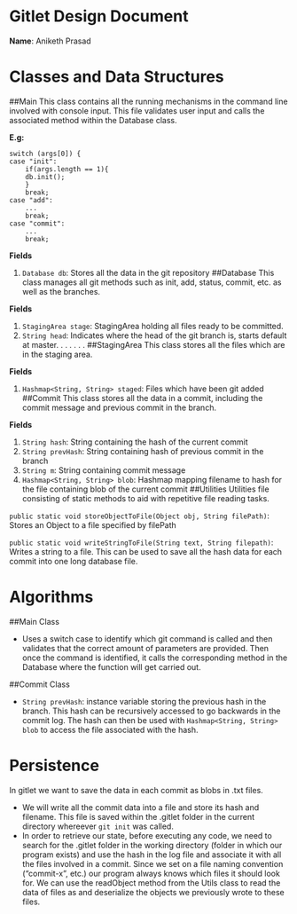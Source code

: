 # Gitlet Design Document

**Name**: Aniketh Prasad 

# Classes and Data Structures
##Main
This class contains all the running mechanisms in the command line involved with console input. This file validates user 
input and calls the associated method within the Database class.

**E.g:**
    
    switch (args[0]) {
    case "init":
        if(args.length == 1){
        db.init();
        }
        break;
    case "add":
        ...
        break;
    case "commit":
        ...
        break;

**Fields**
1. `Database db`: Stores all the data in the git repository
##Database
This class manages all git methods such as init, add, status, commit, etc. as well as the branches.

**Fields**
1. `StagingArea stage`: StagingArea holding all files ready to be committed.
2. `String head`: Indicates where the head of the git branch is, starts default at master. . . . . . . 
##StagingArea
This class stores all the files which are in the staging area.

**Fields**
1. `Hashmap<String, String> staged`: Files which have been git added 
##Commit
This class stores all the data in a commit, including the commit message and previous commit in the branch.

**Fields**
1. `String hash`: String containing the hash of the current commit
2. `String prevHash`: String containing hash of previous commit in the branch
3. `String m`: String containing commit message
4. `Hashmap<String, String> blob`: Hashmap mapping filename to hash for the file containing blob of the current commit
##Utilities
Utilities file consisting of static methods to aid with repetitive file reading tasks.

`public static void storeObjectToFile(Object obj, String filePath)`: Stores an Object to a file specified by filePath

`public static void writeStringToFile(String text, String filepath)`: Writes a string to a file. This can be used to 
save all the hash data for each commit into one long database file.


# Algorithms
##Main Class
* Uses a switch case to identify which git command is called and then validates that the correct amount of parameters
are provided. Then once the command is identified, it calls the corresponding method in the Database where the function
will get carried out.

##Commit Class
* `String prevHash`: instance variable storing the previous hash in the branch. This hash can be recursively accessed to go backwards in the commit log.
The hash can then be used with `Hashmap<String, String> blob` to access the file associated with the hash.

# Persistence

In gitlet we want to save the data in each commit as blobs in .txt files. 

* We will write all the commit data into a file and store its hash and filename. This file is saved within the .gitlet folder in the current directory 
whereever `git init` was called.
* In order to retrieve our state, before executing any code, we need to search for the .gitlet folder in the working directory (folder in which our program exists) and use the hash in the log file and associate it with all the files involved in a commit. Since we set on a file naming convention (“commit-x”, etc.) our program always knows which files it should look for. We can use the readObject method from the Utils class to read the data of files as and deserialize the objects we previously wrote to these files.